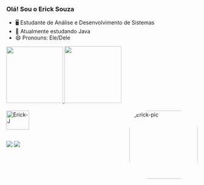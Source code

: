 ### Olá! Sou o Erick Souza
- 🖥️ Estudante de Análise e Desenvolvimento de Sistemas
- 🌱 Atualmente estudando Java
- 😄 Pronouns: Ele/Dele

<div>
  <a href="https://github.com/DevEriick">
  <img height="149em" src="https://github-readme-stats.vercel.app/api?username=DevEriick&show_icons=true&theme=dark&include_all_commits=true&count_private=true"/>
  <img height="150em" src="https://github-readme-stats.vercel.app/api/top-langs/?username=DevEriick&layout=compact&langs_count=7&theme=dark"/>
</div>
<div style="display: inline_block"><br>
  <img align="center" alt="Erick-J" height="50" width="60" src="https://cdn.jsdelivr.net/gh/devicons/devicon/icons/java/java-original-wordmark.svg">
  <img align="right" alt="Erick-pic" height="180" style="border-radius:50px;"
src="https://cdn.discordapp.com/attachments/821170934575923234/928329374887997520/download20220103134908.png">
</div>
  
##
   
<div> 
  <a href="https://instagram.com/eriickeys" target="_blank"><img src="https://img.shields.io/badge/-Instagram-%23E4405F?style=for-the-badge&logo=instagram&logoColor=white" target="_blank"></a>
  <a href="https://www.linkedin.com/in/erick-souza-742872207" target="_blank"><img src="https://img.shields.io/badge/-LinkedIn-%230077B5?style=for-the-badge&logo=linkedin&logoColor=white" target="_blank"></a> 
</div>
